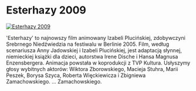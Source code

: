 Esterhazy 2009 
=============
[![Esterhazy 2009 ](http://vidos.pl/images/player.gif)](http://vidos.pl/esterhazy-2009)

 'Esterhazy' to najnowszy film animowany Izabeli Plucińskiej, zdobywczyni Srebrnego Niedźwiedzia na festiwalu w Berlinie 2005. Film, według scenariusza Anny Jadowskiej i Izabeli Plucińskiej, jest adaptacją słynnej, niemieckiej książki dla dzieci, autorstwa Irene Dische i Hansa Magnusa Enzensbergera. Animacja powstała w koprodukcji z TVP Kultura. Usłyszymy głosy wybitnych aktorów: Wiktora Zborowskiego, Macieja Stuhra, Marii Peszek, Borysa Szyca, Roberta Więckiewicza i Zbigniewa Zamachowskiego.   ... Zamachowskiego.
